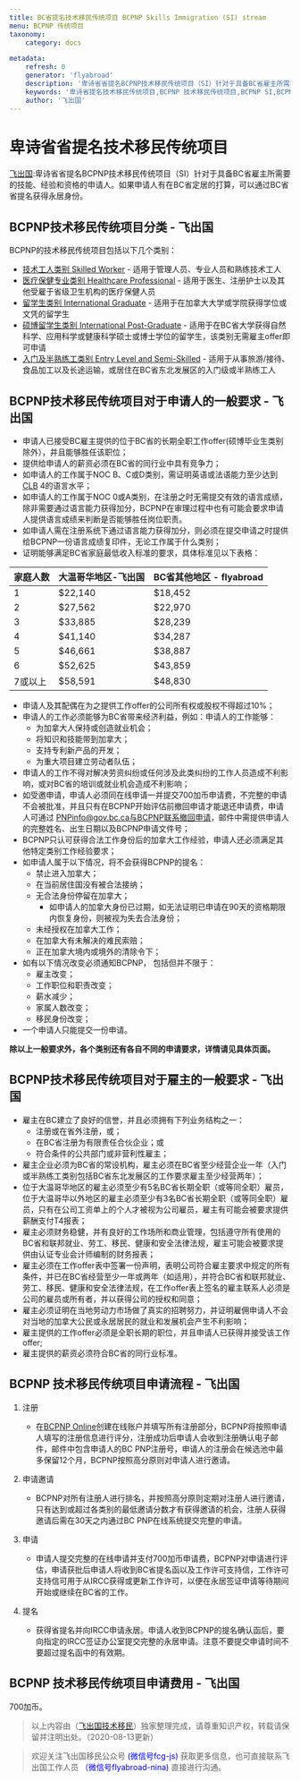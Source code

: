 ```yaml
---
title: BC省提名技术移民传统项目 BCPNP Skills Immigration (SI) stream
menu: BCPNP 传统项目
taxonomy:
    category: docs

metadata:
    refresh: 0
    generator: 'flyabroad'
    description: '卑诗省省提名BCPNP技术移民传统项目（SI）针对于具备BC省雇主所需要的技能、经验和资格的申请人。如果申请人有在BC省定居的打算，可以通过BC省省提名获得永居身份。'
    keywords: '卑诗省提名技术移民传统项目,BCPNP 技术移民传统项目,BCPNP SI,BCPNP Skills Immigration stream,BC省技术移民'
    author: '飞出国'
---
```

# 卑诗省省提名技术移民传统项目

[飞出国](/home):卑诗省省提名BCPNP技术移民传统项目（SI）针对于具备BC省雇主所需要的技能、经验和资格的申请人。如果申请人有在BC省定居的打算，可以通过BC省省提名获得永居身份。

## BCPNP技术移民传统项目分类 - 飞出国

BCPNP的技术移民传统项目包括以下几个类别：

* [技术工人类别 Skilled Worker](/bc/BCPNP-SI/BCPNP-Skilled-Worker) - 适用于管理人员、专业人员和熟练技术工人
* [医疗保健专业类别 Healthcare Professional](/bc/BCPNP-SI/BCPNP-Health-Care-Professional) - 适用于医生、注册护士以及其他受雇于省级卫生机构的医疗保健人员
* [留学生类别 International Graduate](/bc/BCPNP-SI/BCPNP-International-Graduate) - 适用于在加拿大大学或学院获得学位或文凭的留学生
* [硕博留学生类别 International Post-Graduate](/bc/BCPNP-SI/BCPNP-International-Post-Graduate) - 适用于在BC省大学获得自然科学、应用科学或健康科学硕士或博士学位的留学生，该类别无需雇主offer即可申请
* [入门及半熟练工类别 Entry Level and Semi-Skilled](/bc/BCPNP-SI/BCPNP-Entre-Level-and-Semi-Skilled) - 适用于从事旅游/接待、食品加工以及长途运输，或居住在BC省东北发展区的入门级或半熟练工人

## BCPNP技术移民传统项目对于申请人的一般要求 - 飞出国

* 申请人已接受BC雇主提供的位于BC省的长期全职工作offer(硕博毕业生类别除外），并且能够胜任该职位；
* 提供给申请人的薪资必须在BC省的同行业中具有竞争力；
* 如申请人的工作属于NOC B、C或D类别，需证明英语或法语能力至少达到[CLB](/ee/clb) 4的语言水平；
* 如申请人的工作属于NOC 0或A类别，在注册之时无需提交有效的语言成绩，除非需要通过语言能力获得加分，BCPNP在审理过程中也有可能会要求申请人提供语言成绩来判断是否能够胜任岗位职责。
* 如申请人需在注册系统下通过语言能力获得加分，则必须在提交申请之时提供给BCPNP一份语言成绩复印件，无论工作属于什么类别；
* 证明能够满足BC省家庭最低收入标准的要求，具体标准见以下表格：

家庭人数 | 大温哥华地区-飞出国 | BC省其他地区 - flyabroad
------- | ------- | -------
1 | $22,140 | $18,452
2 | $27,562 | $22,970
3 | $33,885 | $28,239
4 | $41,140 | $34,287
5 | $46,661 | $38,887
6 | $52,625 | $43,859
7或以上 | $58,591 | $48,830

* 申请人及其配偶在为之提供工作offer的公司所有权或股权不得超过10%；
* 申请人的工作必须能够为BC省带来经济利益，例如：申请人的工作能够：
    * 为加拿大人保持或创造就业机会；
    * 将知识和技能带到加拿大；
    * 支持专利新产品的开发；
    * 为重大项目建立劳动者队伍；
* 申请人的工作不得对解决劳资纠纷或任何涉及此类纠纷的工作人员造成不利影响，或对BC省的培训或就业机会造成不利影响；
* 如受邀申请，申请人必须同在线申请一并提交700加币申请费，不完整的申请不会被批准，并且只有在BCPNP开始评估前撤回申请才能退还申请费，申请人可通过 PNPinfo@gov.bc.ca与BCPNP联系撤回申请，邮件中需提供申请人的完整姓名、出生日期以及BCPNP申请文件号；
* BCPNP只认可获得合法工作身份后的加拿大工作经验，申请人还必须满足其他特定类别工作经验要求；
* 如申请人属于以下情况，将不会获得BCPNP的提名：
    * 禁止进入加拿大；
    * 在当前居住国没有被合法接纳；
    * 无合法身份停留在加拿大；
        * 如申请人的加拿大身份已过期，如无法证明已申请在90天的资格期限内恢复身份，则被视为失去合法身份；
    * 未经授权在加拿大工作；
    * 在加拿大有未解决的难民索赔；
    * 正在加拿大境内或境外的清除令下；
* 如有以下情况改变必须通知BCPNP， 包括但并不限于：
    * 雇主改变；
    * 工作职位和职责改变；
    * 薪水减少；
    * 家属人数改变；
    * 移民身份改变；
* 一个申请人只能提交一份申请。

**除以上一般要求外，各个类别还有各自不同的申请要求，详情请见具体页面。**

## BCPNP技术移民传统项目对于雇主的一般要求 - 飞出国

* 雇主在BC建立了良好的信誉，并且必须拥有下列业务结构之一：
    * 注册或在省外注册，或；
    * 在BC省注册为有限责任合伙企业；或
    * 符合条件的公共部门或非营利性雇主；
* 雇主企业必须为BC省的常设机构，雇主必须在BC省至少经营企业一年（入门或半熟练工类别包括BC省东北发展区的工作要求雇主至少经营两年）；
* 位于大温哥华地区的雇主必须至少有5名BC省长期全职（或等同全职）雇员，位于大温哥华以外地区的雇主必须至少有3名BC省长期全职（或等同全职）雇员，只有在公司工资单上的个人才被视为公司雇员，雇主有可能会被要求提供薪酬支付T4报表；
* 雇主必须财务稳健，并有良好的工作场所和商业管理，包括遵守所有使用的BC省和联邦就业、劳工、移民、健康和安全法律法规，雇主可能会被要求提供由认证专业会计师编制的财务报表；
* 雇主必须在工作offer表中签署一份声明，表明公司符合雇主要求中规定的所有条件，并已在BC省经营至少一年或两年（如适用），并符合BC省和联邦就业、劳工、移民、健康和安全法律法规，在工作offer表上签名的雇主联系人必须是公司的雇员或所有者，并以获得公司的授权和同意；
* 雇主必须证明在当地劳动力市场做了真实的招聘努力，并证明雇佣申请人不会对当地的加拿大公民或永居居民的就业和发展机会产生不利影响；
* 雇主提供的工作offer必须是全职长期的职位，并且申请人已获得并接受该工作offer;
* 雇主提供的薪资必须符合BC省的同行业标准。

## BCPNP 技术移民传统项目申请流程 - 飞出国

1. 注册 
    * 在[BCPNP Online](https://www.pnpapplication.gov.bc.ca/user/sign-in)创建在线账户并填写所有注册部分，BCPNP将按照申请人填写的注册信息进行评分，注册成功后申请人会收到注册确认电子邮件，邮件中包含申请人的BC PNP注册号，申请人的注册会在候选池中最多保留12个月，BCPNP按照高分原则对申请人进行邀请。

2. 申请邀请
    * BCPNP对所有注册人进行排名，并按照高分原则定期对注册人进行邀请，只有达到或超过各类别的最低邀请分数才有获得邀请的机会，注册人获得邀请后需在30天之内通过BC PNP在线系统提交完整的申请。

3. 申请
    * 申请人提交完整的在线申请并支付700加币申请费，BCPNP对申请进行评估，申请获批后申请人将收到BC省提名函以及工作许可支持信，工作许可支持信可用于从IRCC获得或更新工作许可，以便在永居签证申请等待期间开始或继续在BC省的工作。

4. 提名
    * 获得省提名并向IRCC申请永居。申请人收到BCPNP的提名确认函后，要向指定的IRCC签证办公室提交完整的永居申请。注意不要提交申请时间不要超过提名函中的有效期。

## BCPNP 技术移民传统项目申请费用 - 飞出国

700加币。


> 以上内容由（[飞出国技术移民](http://js.flyabroad.com.hk)）独家整理完成，请尊重知识产权，转载请保留并注明出处。（2020-08-13更新）

> 欢迎关注飞出国移民公众号 <font color=Blue>(微信号fcg-js)</font> 获取更多信息，也可直接联系飞出国工作人员 <font color=Blue>（微信号flyabroad-nina)</font> 直接进行沟通。

